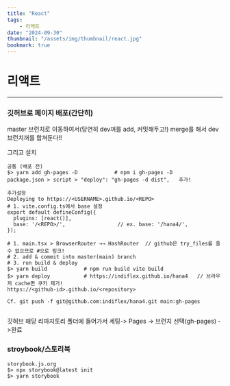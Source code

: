 ```yaml
---
title: "React"
tags:
    - 리액트
date: "2024-09-30"
thumbnail: "/assets/img/thumbnail/react.jpg"
bookmark: true
---
```


#  리액트
---

### 깃허브로 페이지 배포(간단히)

master 브런치로 이동하여서(당연히 dev꺼를 add, 커밋해두고!)
merge를 해서 dev브런치꺼를 합쳐둔다!!


그리고 설치

```shell
공통 (배포 전)
$> yarn add gh-pages -D            # npm i gh-pages -D
package.json > script > "deploy": "gh-pages -d dist",   추가!
```

```
추가설정
Deploying to https://<USERNAME>.github.io/<REPO>
# 1. vite.config.ts에서 base 설정
export default defineConfig({
  plugins: [react()],
  base: '/<REPO>/',                 // ex. base: '/hana4/',
});

# 1. main.tsx > BrowserRouter →→ HashRouter  // github은 try_files를 줄 수 없으므로 #으로 링크!
# 2. add & commit into master(main) branch
# 3. run build & deploy
$> yarn build            # npm run build vite build
$> yarn deploy           # https://indiflex.github.io/hana4   // 브라우저 cache면 쿠키 제거!
https://<github-id>.github.io/<repository>

Cf. git push -f git@github.com:indiflex/hana4.git main:gh-pages


```

깃허브 해당 리파지토리 폴더에 들어가서
세팅-> Pages -> 브런치 선택(gh-pages) ->완료



### stroybook/스토리북

```shell
storybook.js.org
$> npx storybook@latest init
$> yarn storybook

```